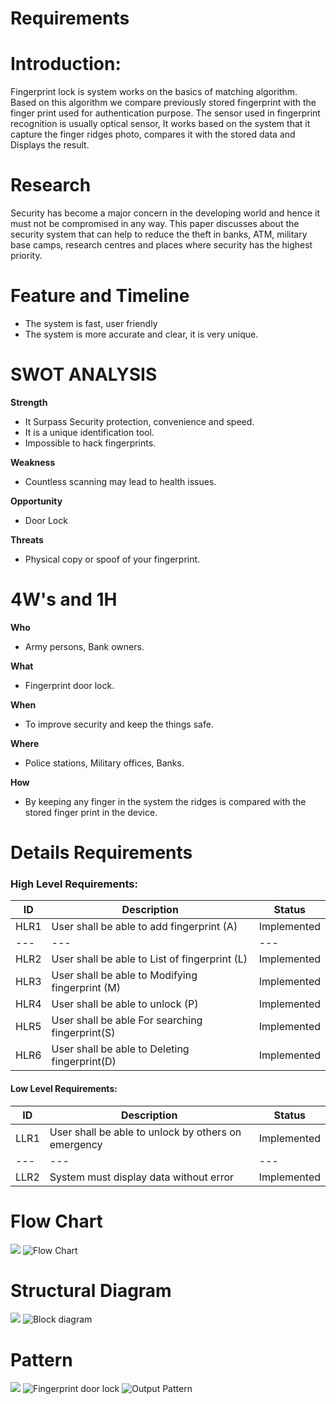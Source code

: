 # **Requirements**

# **Introduction:**

Fingerprint lock is system works on the basics of matching algorithm. Based on this algorithm we compare previously stored fingerprint with the finger print used for authentication purpose. The sensor used in fingerprint recognition is usually optical sensor, It works based on the system that it capture the finger ridges photo, compares it with the stored data and Displays the result.

# **Research**

Security has become a major concern in the developing world and hence it must not be compromised in any way. This paper discusses about the security system that can help to reduce the theft in banks, ATM, military base camps, research centres and places where security has the highest priority.

# **Feature and Timeline**

- The system is fast, user friendly
-  The system is more accurate and clear, it is very unique.

# **SWOT ANALYSIS**

**Strength**

- It Surpass Security protection, convenience and speed.
- It is a unique identification tool.
- Impossible to hack fingerprints.

**Weakness**

- Countless scanning may lead to health issues.

**Opportunity**

- Door Lock

**Threats**

- Physical copy or spoof of your fingerprint.

# **4W&#39;s and 1H**

**Who**

- Army persons, Bank owners.

**What**

- Fingerprint door lock.

**When**

- To improve security and keep the things safe.

**Where**

- Police stations, Military offices, Banks.

**How**

- By keeping any finger in the system the ridges is compared with the stored finger print in the device.

# **Details Requirements**

###


### High Level Requirements:

| **ID** | **Description** | **Status** |
| --- | --- | --- |
| HLR1 | User shall be able to add fingerprint (A) | Implemented |
| --- | --- | --- |
| HLR2 | User shall be able to List of fingerprint (L) | Implemented |
| HLR3 | User shall be able to Modifying fingerprint (M) | Implemented |
| HLR4 | User shall be able to unlock (P) | Implemented |
| HLR5 | User shall be able For searching fingerprint(S) | Implemented |
| HLR6 | User shall be able to Deleting fingerprint(D) | Implemented |

#### **Low Level Requirements:**

| **ID** | **Description** | **Status** |
| --- | --- | --- |
| LLR1 | User shall be able to unlock by others on emergency | Implemented |
| --- | --- | --- |
| LLR2 | System must display data without error | Implemented |

# **Flow Chart**

![](RackMultipart20211125-4-1tkh638_html_7c4a616d6f5ca9f4.jpg)
![Flow Chart](https://user-images.githubusercontent.com/94462726/142822346-60bdabf3-f460-4414-9a78-8c7e6c76f254.jpg)

# **Structural Diagram**

![](RackMultipart20211125-4-1tkh638_html_701921c6c8ed5520.jpg)
![Block diagram](https://user-images.githubusercontent.com/94462726/142853052-e1d26f8a-b929-4302-9fc9-2f00f116b7af.jpg)

# **Pattern**

![](RackMultipart20211125-4-1tkh638_html_3204d25841e3a556.jpg)
![Fingerprint door lock](https://user-images.githubusercontent.com/94462726/143383881-0fa22f28-d61d-4bf7-8424-a8aec27057f0.jpeg)
![Output Pattern](https://user-images.githubusercontent.com/94462726/143384136-7af90121-7dd8-47e6-a6b1-f44a8cd15f5a.jpeg)
